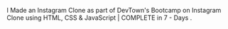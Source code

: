 I Made an Instagram Clone as part of DevTown's Bootcamp on Instagram Clone using HTML, CSS & JavaScript | COMPLETE in 7 - Days . 
